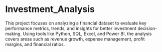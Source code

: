 # Investment_Analysis
This project focuses on analyzing a financial dataset to evaluate key performance metrics, trends, and insights for better investment decision-making. Using tools like Python, SQL, Excel, and Power BI, the analysis covers areas such as revenue growth, expense management, profit margins, and financial ratios.
